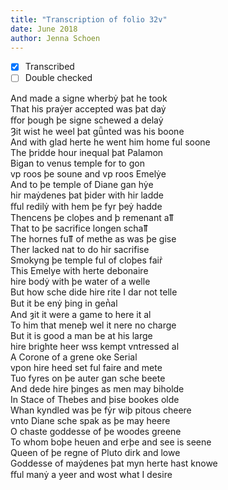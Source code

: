 ```yaml
---
title: "Transcription of folio 32v"
date: June 2018
author: Jenna Schoen
---
```

- [X] Transcribed
- [ ] Double checked

And made a signe wherbẏ þat he took  
That his praẏer accepted was þat daẏ  
ﬀor þough þe signe schewed a delaẏ  
Ȝit wist he weel þat gǖnted was his boone  
And with glad herte he went him home ful soone  
The þridde hour inequal þat Palamon  
Bigan to venus temple for to gon  
vp roos þe soune and vp roos Emelẏe  
And to þe temple of Diane gan hẏe  
hir maẏdenes þat þider with hir ladde  
ﬀul redilẏ with hem þe fyr þeẏ hadde  
Thencens þe cloþes and þ remenant aỻ  
That to þe sacrifice longen schaỻ  
The hornes fuỻ of methe as was þe gise  
Ther lacked nat to do hir sacrifise  
Smokyng þe temple ful of cloþes fair̉  
This Emelye with herte debonaire  
hire bodẏ with þe water of a welle  
But how sche dide hire rite I dar not telle  
But it be enẏ þing in gen̔al  
And ȝit it were a game to here it al  
To him that meneþ wel it nere no charge  
But it is good a man be at his large  
hire brighte heer wss kempt vntressed al  
A Corone of a grene oke Serial  
vpon hire heed set ful faire and mete  
Tuo fyres on þe auter gan sche beete  
And dede hire þinges as men may biholde  
In Stace of Thebes and þise bookes olde  
Whan kyndled was þe fẏr wiþ pitous cheere  
vnto Diane sche spak as þe may heere  
O chaste goddesse of þe woodes greene  
To whom boþe heuen and erþe and see is seene  
Queen of þe regne of Pluto dirk and lowe  
Goddesse of maẏdenes þat myn herte hast knowe  
ﬀul manẏ a yeer and wost what I desire  
